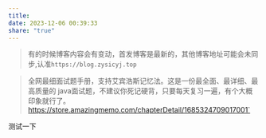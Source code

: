 ```yaml
---
title: 
date: 2023-12-06 00:39:33
share: "true"
---
```


> 有的时候博客内容会有变动，首发博客是最新的，其他博客地址可能会未同步,认准`https://blog.zysicyj.top`

> 全网最细面试题手册，支持艾宾浩斯记忆法。这是一份最全面、最详细、最高质量的 java面试题，不建议你死记硬背，只要每天复习一遍，有个大概印象就行了。 https://store.amazingmemo.com/chapterDetail/1685324709017001`

测试一下